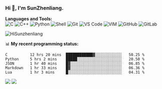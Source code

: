 
### Hi 👋, I'm SunZhenliang.



**Languages and Tools:**  
![C](https://img.shields.io/badge/-00599C?&logo=c&logoColor=white)
![C++](https://img.shields.io/badge/-C++-00599C?&logo=c%2B%2B&logoColor=white)
![Python](https://img.shields.io/badge/-Python-8fcfd1?&logo=Python)
![Shell](https://img.shields.io/badge/-Shell-blasck?&logo=Shell)
![Git](https://img.shields.io/badge/-Git-black?&logo=git)
![VS Code](https://img.shields.io/badge/-VS%20Code-007ACC?&logo=visual-studio-code)
![VIM](https://img.shields.io/badge/-vim-blasck?&logo=vim)
![GitHub](https://img.shields.io/badge/-GitHub-181717?&logo=github)
![GitLab](https://img.shields.io/badge/-GitLab-FCA121?&logo=gitlab)


<img   src="https://github-readme-stats.vercel.app/api?username=HiSunzhenliang&count_private=true&show_icons=true" alt="HiSunzhenliang" />

📊 **My recent programming status:**
<!--START_SECTION:waka-->
```text
C          12 hrs 20 mins  ████████████▓░░░░░░░░░░░░   50.25 % 
Python     5 hrs 2 mins    █████░░░░░░░░░░░░░░░░░░░░   20.50 % 
JSON       1 hr 40 mins    █▓░░░░░░░░░░░░░░░░░░░░░░░   06.85 % 
Markdown   1 hr 33 mins    █▓░░░░░░░░░░░░░░░░░░░░░░░   06.36 % 
Lua        1 hr 3 mins     █░░░░░░░░░░░░░░░░░░░░░░░░   04.31 % 
```
<!--END_SECTION:waka-->
[![](https://img.shields.io/ubuntu/v/ubuntu-wallpapers)](https://kubuntu.org/)
![](https://visitor-badge.glitch.me/badge?page_id=HiSunzhenliang.readme)


